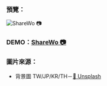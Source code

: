 ### 預覽：

![ShareWo 📷](https://i.imgur.com/xZNPo8p.png)

### DEMO：[ShareWo 📷](https://ellallu0903.github.io/vue-shareWo/#/)

### 圖片來源：

- 背景圖 TW/JP/KR/TH－[🔗 Unsplash](https://unsplash.com/photos/VvE9lcIQ5Xo)
